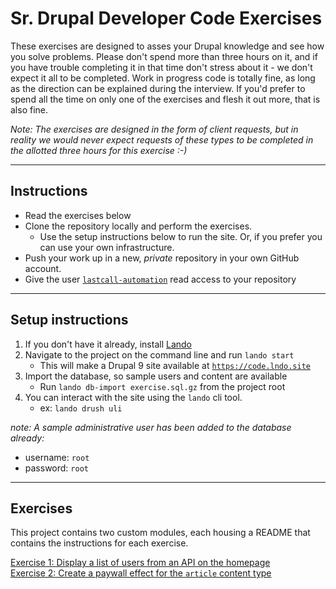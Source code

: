 # Sr. Drupal Developer Code Exercises
These exercises are designed to asses your Drupal knowledge and see how you solve problems. Please don't spend more than three hours on it, and if you have trouble completing it in that time don't stress about it - we don't expect it all to be completed. Work in progress code is totally fine, as long as the direction can be explained during the interview. If you'd prefer to spend all the time on only one of the exercises and flesh it out more, that is also fine.

_Note: The exercises are designed in the form of client requests, but in reality we would never expect requests of these types to be completed in the allotted three hours for this exercise :-)_

---

## Instructions

- Read the exercises below
- Clone the repository locally and perform the exercises.
  -  Use the setup instructions below to run the site. Or, if you prefer you can use your own infrastructure.
- Push your work up in a new, _private_ repository in your own GitHub account.
- Give the user [`lastcall-automation`](https://github.com/lastcall-automation) read access to your repository

---

## Setup instructions
1. If you don't have it already, install [Lando](https://lando.dev/)
2. Navigate to the project on the command line and run `lando start`
    - This will make a Drupal 9 site available at [`https://code.lndo.site`](https://code.lndo.site)
3. Import the database, so sample users and content are available
    - Run `lando db-import exercise.sql.gz` from the project root
4. You can interact with the site using the `lando` cli tool.
    - ex: `lando drush uli`

_note: A sample administrative user has been added to the database already:_
- username: `root`
- password: `root`

---

## Exercises

This project contains two custom modules, each housing a README that contains the instructions for each exercise.

[Exercise 1: Display a list of users from an API on the homepage](./web/modules/custom/exercise1/README.md)\
[Exercise 2: Create a paywall effect for the `article` content type](./web/modules/custom/exercise2/README.md)
